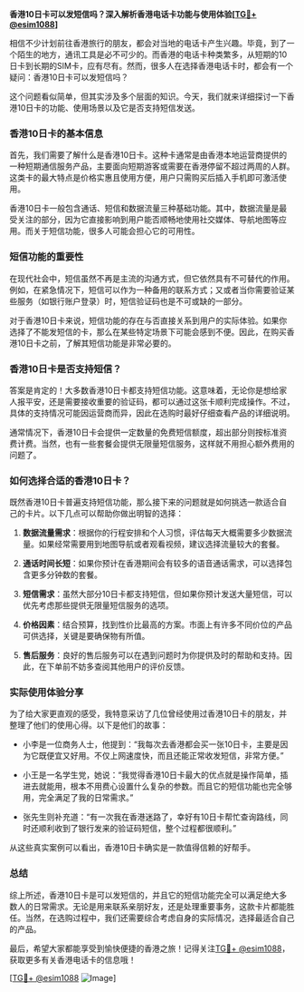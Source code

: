 **香港10日卡可以发短信吗？深入解析香港电话卡功能与使用体验[[TG💪+ @esim1088](https://t.me/s/esim1088)]**

相信不少计划前往香港旅行的朋友，都会对当地的电话卡产生兴趣。毕竟，到了一个陌生的地方，通讯工具是必不可少的。而香港的电话卡种类繁多，从短期的10日卡到长期的SIM卡，应有尽有。然而，很多人在选择香港电话卡时，都会有一个疑问：香港10日卡可以发短信吗？

这个问题看似简单，但其实涉及多个层面的知识。今天，我们就来详细探讨一下香港10日卡的功能、使用场景以及它是否支持短信发送。

### 香港10日卡的基本信息

首先，我们需要了解什么是香港10日卡。这种卡通常是由香港本地运营商提供的一种短期通信服务产品，主要面向短期游客或需要在香港停留不超过两周的人群。这类卡的最大特点是价格实惠且使用方便，用户只需购买后插入手机即可激活使用。

香港10日卡一般包含通话、短信和数据流量三种基础功能。其中，数据流量是最受关注的部分，因为它直接影响到用户能否顺畅地使用社交媒体、导航地图等应用。而关于短信功能，很多人可能会担心它的可用性。

### 短信功能的重要性

在现代社会中，短信虽然不再是主流的沟通方式，但它依然具有不可替代的作用。例如，在紧急情况下，短信可以作为一种备用的联系方式；又或者当你需要验证某些服务（如银行账户登录）时，短信验证码也是不可或缺的一部分。

对于香港10日卡来说，短信功能的存在与否直接关系到用户的实际体验。如果你选择了不能发短信的卡，那么在某些特定场景下可能会感到不便。因此，在购买香港10日卡之前，了解其短信功能是非常必要的。

### 香港10日卡是否支持短信？

答案是肯定的！大多数香港10日卡都支持短信功能。这意味着，无论你是想给家人报平安，还是需要接收重要的验证码，都可以通过这张卡顺利完成操作。不过，具体的支持情况可能因运营商而异，因此在选购时最好仔细查看产品的详细说明。

通常情况下，香港10日卡会提供一定数量的免费短信额度，超出部分则按标准资费计费。当然，也有一些套餐会提供无限量短信服务，这样就不用担心额外费用的问题了。

### 如何选择合适的香港10日卡？

既然香港10日卡普遍支持短信功能，那么接下来的问题就是如何挑选一款适合自己的卡片。以下几点可以帮助你做出明智的选择：

1. **数据流量需求**：根据你的行程安排和个人习惯，评估每天大概需要多少数据流量。如果经常需要用到地图导航或者观看视频，建议选择流量较大的套餐。
   
2. **通话时间长短**：如果你预计在香港期间会有较多的语音通话需求，可以选择包含更多分钟数的套餐。
   
3. **短信需求**：虽然大部分10日卡都支持短信，但如果你预计发送大量短信，可以优先考虑那些提供无限量短信服务的选项。

4. **价格因素**：结合预算，找到性价比最高的方案。市面上有许多不同价位的产品可供选择，关键是要确保物有所值。

5. **售后服务**：良好的售后服务可以在遇到问题时为你提供及时的帮助和支持。因此，在下单前不妨多查阅其他用户的评价反馈。

### 实际使用体验分享

为了给大家更直观的感受，我特意采访了几位曾经使用过香港10日卡的朋友，并整理了他们的使用心得。以下是他们的故事：

- 小李是一位商务人士，他提到：“我每次去香港都会买一张10日卡，主要是因为它既便宜又好用。不仅上网速度快，而且还能正常收发短信，非常方便。”
  
- 小王是一名学生党，她说：“我觉得香港10日卡最大的优点就是操作简单，插进去就能用，根本不用费心设置什么复杂的参数。而且它的短信功能也完全够用，完全满足了我的日常需求。”

- 张先生则补充道：“有一次我在香港迷路了，幸好有10日卡帮忙查询路线，同时还顺利收到了银行发来的验证码短信，整个过程都很顺利。”

从这些真实案例可以看出，香港10日卡确实是一款值得信赖的好帮手。

### 总结

综上所述，香港10日卡是可以发短信的，并且它的短信功能完全可以满足绝大多数人的日常需求。无论是用来联系亲朋好友，还是处理重要事务，这款卡片都能胜任。当然，在选购过程中，我们还需要综合考虑自身的实际情况，选择最适合自己的产品。

最后，希望大家都能享受到愉快便捷的香港之旅！记得关注[TG💪+ @esim1088](https://t.me/s/esim1088)，获取更多有关香港电话卡的信息哦！

[[TG💪+ @esim1088](https://t.me/s/esim1088) ![Image](https://i.postimg.cc/4NQfJmqS/Snipaste-2025-05-13-00-14-12.png)]